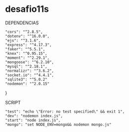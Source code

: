 # desafio11s

DEPENDENCIAS

    "cors": "^2.8.5",
    "dotenv": "^16.0.0",
    "ejs": "^3.1.6",
    "express": "^4.17.3",
    "faker": "^5.5.1",
    "knex": "^0.95.15",
    "moment": "^2.29.1",
    "mongoose": "^6.2.10",
    "mysql": "^2.18.1",
    "normalizr": "^3.6.2",
    "socket.io": "^4.4.1",
    "sqlite3": "^5.0.2"
    "nodemon": "^2.0.15"
  }
  
  SCRIPT

    "test": "echo \"Error: no test specified\" && exit 1",
    "dev": "nodemon index.js",
    "start": "node index.js",
    "mongo": "set NODE_ENV=mongo&& nodemon mongo.js"
